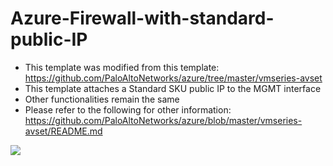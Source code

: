 # Azure-Firewall-with-standard-public-IP


- This template was modified from this template: https://github.com/PaloAltoNetworks/azure/tree/master/vmseries-avset
- This template attaches a Standard SKU public IP to the MGMT interface
- Other functionalities remain the same
- Please refer to the following for other information: https://github.com/PaloAltoNetworks/azure/blob/master/vmseries-avset/README.md
 

[<img src="http://azuredeploy.net/deploybutton.png"/>](https://portal.azure.com/#create/Microsoft.Template/uri/https%3A%2F%2Fraw.githubusercontent.com%2Fyeukb%2FPaloAltoNetworks%2Fmaster%2Fvmseries-avset-with-standard-publicIP%2FAzureDeploy.json)


